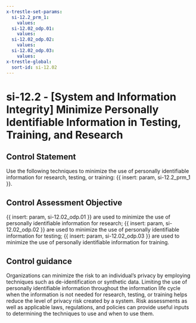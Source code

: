 ```yaml
---
x-trestle-set-params:
  si-12.2_prm_1:
    values:
  si-12.02_odp.01:
    values:
  si-12.02_odp.02:
    values:
  si-12.02_odp.03:
    values:
x-trestle-global:
  sort-id: si-12.02
---
```


# si-12.2 - \[System and Information Integrity\] Minimize Personally Identifiable Information in Testing, Training, and Research

## Control Statement

Use the following techniques to minimize the use of personally identifiable information for research, testing, or training: {{ insert: param, si-12.2_prm_1 }}.

## Control Assessment Objective

{{ insert: param, si-12.02_odp.01 }} are used to minimize the use of personally identifiable information for research;
{{ insert: param, si-12.02_odp.02 }} are used to minimize the use of personally identifiable information for testing;
{{ insert: param, si-12.02_odp.03 }} are used to minimize the use of personally identifiable information for training.

## Control guidance

Organizations can minimize the risk to an individual’s privacy by employing techniques such as de-identification or synthetic data. Limiting the use of personally identifiable information throughout the information life cycle when the information is not needed for research, testing, or training helps reduce the level of privacy risk created by a system. Risk assessments as well as applicable laws, regulations, and policies can provide useful inputs to determining the techniques to use and when to use them.
